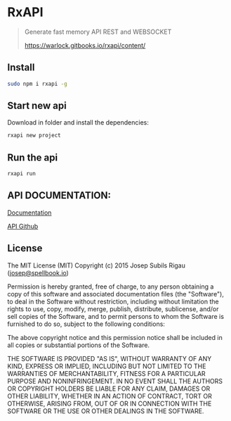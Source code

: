 # RxAPI
>Generate fast memory API REST and WEBSOCKET
>
>https://warlock.gitbooks.io/rxapi/content/

## Install
```sh
sudo npm i rxapi -g
```

## Start new api
Download in folder and install the dependencies:
```sh
rxapi new project
```

## Run the api
```sh
rxapi run
```

## API DOCUMENTATION:
[Documentation](https://warlock.gitbooks.io/rxapi/content/)

[API Github](https://github.com/warlock/nodejs-api-rest-tester)

## License
The MIT License (MIT)
Copyright (c) 2015 Josep Subils Rigau (josep@spellbook.io)

Permission is hereby granted, free of charge, to any person obtaining a copy of this software and associated documentation files (the "Software"), to deal in the Software without restriction, including without limitation the rights to use, copy, modify, merge, publish, distribute, sublicense, and/or sell copies of the Software, and to permit persons to whom the Software is furnished to do so, subject to the following conditions:

The above copyright notice and this permission notice shall be included in all copies or substantial portions of the Software.

THE SOFTWARE IS PROVIDED "AS IS", WITHOUT WARRANTY OF ANY KIND, EXPRESS OR IMPLIED, INCLUDING BUT NOT LIMITED TO THE WARRANTIES OF MERCHANTABILITY, FITNESS FOR A PARTICULAR PURPOSE AND NONINFRINGEMENT. IN NO EVENT SHALL THE AUTHORS OR COPYRIGHT HOLDERS BE LIABLE FOR ANY CLAIM, DAMAGES OR OTHER LIABILITY, WHETHER IN AN ACTION OF CONTRACT, TORT OR OTHERWISE, ARISING FROM, OUT OF OR IN CONNECTION WITH THE SOFTWARE OR THE USE OR OTHER DEALINGS IN THE SOFTWARE.
